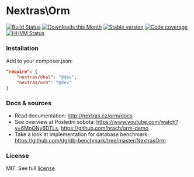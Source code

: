 Nextras\Orm
===========

[![Build Status](https://travis-ci.org/nextras/orm.svg?branch=master)](https://travis-ci.org/nextras/orm)
[![Downloads this Month](https://img.shields.io/packagist/dm/nextras/orm.svg?style=flat)](https://packagist.org/packages/nextras/orm)
[![Stable version](http://img.shields.io/packagist/v/nextras/orm.svg?style=flat)](https://packagist.org/packages/nextras/orm)
[![Code coverage](https://img.shields.io/coveralls/nextras/orm.svg?style=flat)](https://coveralls.io/r/nextras/orm)
[![HHVM Status](http://img.shields.io/hhvm/nextras/orm.svg?style=flat)](http://hhvm.h4cc.de/package/nextras/orm)

### Installation

Add to your composer.json:

```json
"require": {
	"nextras/dbal": "@dev",
	"nextras/orm": "@dev"
}
```

### Docs & sources

- Read documentation: http://nextras.cz/orm/docs
- See overview at Posledni sobota: https://www.youtube.com/watch?v=6MnONy6DTLs, https://github.com/hrach/orm-demo
- Take a look at implementation for database benchmark: https://github.com/dg/db-benchmark/tree/master/NextrasOrm

### License

MIT. See full [license](license.md).

